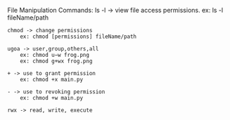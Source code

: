 File Manipulation Commands:
    ls -l -> view file access permissions.
        ex: ls -l fileName/path

    chmod -> change permissions
        ex: chmod [permissions] fileName/path
    
    ugoa -> user,group,others,all
        ex: chmod u−w frog.png
        ex: chmod g+wx frog.png
    
    + -> use to grant permission
        ex: chmod +x main.py

    - -> use to revoking permission
        ex: chmod +w main.py
    
    rwx -> read, write, execute

